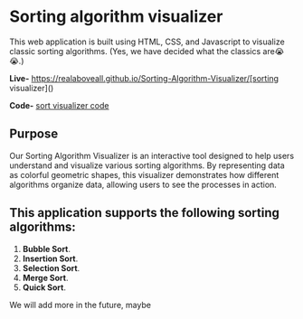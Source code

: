 # Sorting algorithm visualizer

This web application is built using HTML, CSS, and Javascript to visualize classic sorting algorithms. (Yes, we have decided what the classics are😭😭.)

**Live-** https://realaboveall.github.io/Sorting-Algorithm-Visualizer/[sorting visualizer]() 

**Code-** [sort visualizer code]()

## Purpose

Our Sorting Algorithm Visualizer is an interactive tool designed to help users understand and visualize various sorting algorithms. By representing data as colorful geometric shapes, this visualizer demonstrates how different algorithms organize data, allowing users to see the processes in action.

## This application supports the following sorting algorithms:

1. **Bubble Sort**.
2. **Insertion Sort**.
3. **Selection Sort**.
4. **Merge Sort**.
5. **Quick Sort**.

We will add more in the future, maybe
